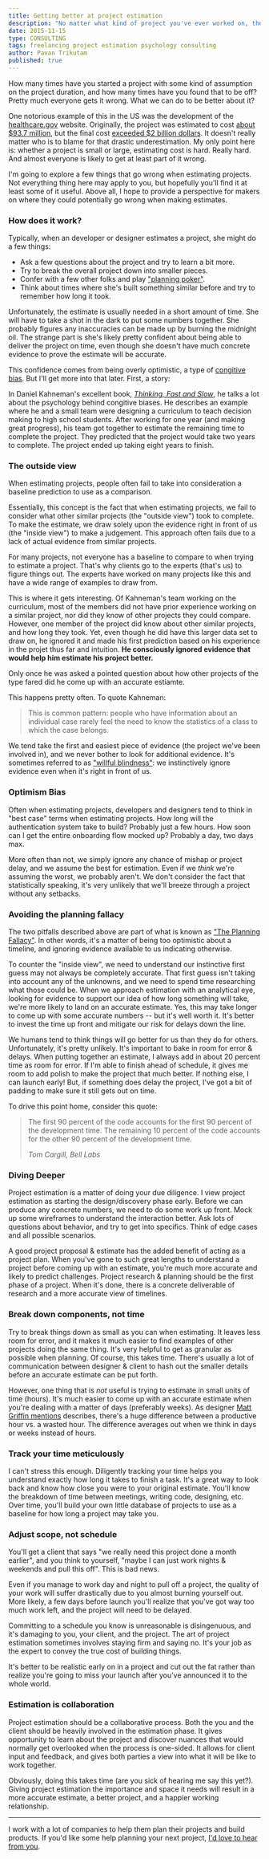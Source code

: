 ```yaml
---
title: Getting better at project estimation
description: "No matter what kind of project you've ever worked on, there's always one thing everyone wants to know before it starts: How long will this take?"
date: 2015-11-15
type: CONSULTING
tags: freelancing project estimation psychology consulting
author: Pavan Trikutam
published: true
---
```


How many times have you started a project with some kind of assumption on the project duration, and how many times have you found that to be off? Pretty much everyone gets it wrong. What we can do to be better about it?

One notorious example of this in the US was the development of the [healthcare.gov](https://www.healthcare.gov/) website. Originally, the project was estimated to cost [about $93.7 million][93_million], but the final cost [exceeded $2 billion dollars][2_billion]. It doesn't really matter who is to blame for that drastic underestimation. My only point here is: whether a project is small or large, estimating cost is hard. Really hard. And almost everyone is likely to get at least part of it wrong.

I'm going to explore a few things that go wrong when estimating projects. Not everything thing here may apply to you, but hopefully you'll find it at least some of it useful. Above all, I hope to provide a perspective for makers on where they could potentially go wrong when making estimates.

### How does it work?

Typically, when an developer or designer estimates a project, she might do a few things:

* Ask a few questions about the project and try to learn a bit more.
* Try to break the overall project down into smaller pieces.
* Confer with a few other folks and play ["planning poker"][planning_poker].
* Think about times where she's built something similar before and try to remember how long it took.

Unfortunately, the estimate is usually needed in a short amount of time. She will have to take a shot in the dark to put some numbers together. She probably figures any inaccuracies can be made up by burning the midnight oil. The strange part is she's likely pretty confident about being able to deliver the project on time, even though she doesn't have much concrete evidence to prove the estimate will be accurate.

This confidence comes from being overly optimistic, a type of [congitive bias][cognitive_bias]. But I'll get more into that later. First, a story:

In Daniel Kahneman's excellent book, *[Thinking, Fast and Slow][thinking_fast_slow]*, he talks a lot about the psychology behind congitive biases. He describes an example where he and a small team were designing a curriculum to teach decision making to high school students. After working for one year (and making great progress), his team got together to estimate the remaining time to complete the project. They predicted that the project would take two years to complete. The project ended up taking eight years to finish.

### The outside view

When estimating projects, people often fail to take into consideration a baseline prediction to use as a comparison.

Essentially, this concept is the fact that when estimating projects, we fail to consider what other similar projects (the "outside view") took to complete. To make the estimate, we draw solely upon the evidence right in front of us (the "inside view") to make a judgement. This approach often fails due to a lack of actual evidence from similar projects.

For many projects, not everyone has a baseline to compare to when trying to estimate a project. That's why clients go to the experts (that's us) to figure things out. The experts have worked on many projects like this and have a wide range of examples to draw from.

This is where it gets interesting. Of Kahneman's team working on the curriculum, most of the members did not have prior experience working on a similar project, nor did they know of other projects they could compare. However, one member of the project did know about other similar projects, and how long they took. Yet, even though he did have this larger data set to draw on, he ignored it and made his first prediction based on his experience in the projet thus far and intuition. **He consciously ignored evidence that would help him estimate his project better.**

Only once he was asked a pointed question about how other projects of the type fared did he come up with an accurate estiamte.

This happens pretty often. To quote Kahneman:

> This is common pattern: people who have information about an individual case rarely feel the need to know the statistics of a class to which the case belongs.

We tend take the first and easiest piece of evidence (the project we've been involved in), and we never bother to look for additional evidence. It's sometimes referred to as ["willful blindness"][willful_blindness]: we instinctively ignore evidence even when it's right in front of us.

### Optimism Bias

Often when estimating projects, developers and designers tend to think in "best case" terms when estimating projects. How long will the authentication system take to build? Probably just a few hours. How soon can I get the entire onboarding flow mocked up? Probably a day, two days max.

More often than not, we simply ignore any chance of mishap or project delay, and we assume the best for estimation. Even if we *think* we're assuming the worst, we probably aren't. We don't consider the fact that statistically speaking, it's very unlikely that we'll breeze through a project without any setbacks.

### Avoiding the planning fallacy

The two pitfalls described above are part of what is known as ["The Planning Fallacy"][planning_fallacy]. In other words, it's a matter of being too optimistic about a timeline, and ignoring evidence available to us indicating otherwise.

To counter the "inside view", we need to understand our instinctive first guess may not always be completely accurate. That first guess isn't taking into account any of the unknowns, and we need to spend time researching what those could be. When we approach estimation with an analytical eye, looking for evidence to support our idea of how long something will take, we're more likely to land on an accurate estimate. Yes, this may take longer to come up with some accurate numbers -- but it's well worth it. It's better to invest the time up front and mitigate our risk for delays down the line.

We humans tend to think things will go better for us than they do for others. Unfortunately, it's pretty unlikely. It's important to bake in room for error & delays. When putting together an estimate, I always add in about 20 percent time as room for error. If I'm able to finish ahead of schedule, it gives me room to add polish to make the project that much better. If nothing else, I can launch early! But, if something does delay the project, I've got a bit of padding to make sure it still gets out on time.

To drive this point home, consider this quote:

> The first 90 percent of the code accounts for the first 90 percent of the development time. The remaining 10 percent of the code accounts for the other 90 percent of the development time.
>
> <cite>Tom Cargill, Bell Labs</cite>

### Diving Deeper

Project estimation is a matter of doing your due diligence. I view project estimation as starting the design/discovery phase early. Before we can produce any concrete numbers, we need to do some work up front. Mock up some wireframes to understand the interaction better. Ask lots of questions about behavior, and try to get into specifics. Think of edge cases and all possible scenarios.

A good project proposal & estimate has the added benefit of acting as a project plan.  When you've gone to such great lengths to understand a project before coming up with an estimate, you're much more accurate and likely to predict challenges. Project research & planning should be the first phase of a project. When it's done, there is a concrete deliverable of research and a more accurate view of timelines.

### Break down components, not time

Try to break things down as small as you can when estimating. It leaves less room for error, and it makes it much easier to find examples of other projects doing the same thing. It's very helpful to get as granular as possible when planning. Of course, this takes time. There's usually a lot of communication between designer & client to hash out the smaller details before an accurate estimate can be put forth.

However, one thing that is *not* useful is trying to estimate in small units of time (hours). It's much easier to come up with an accurate estimate when you're dealing with a matter of days (preferably weeks). As designer [Matt Griffin mentions][matt_griffin] describes, there's a huge difference between a productive hour vs. a wasted hour. The difference averages out when we think in days or weeks instead of hours.

### Track your time meticulously

I can't stress this enough. Diligently tracking your time helps you understand exactly how long it takes to finish a task. It's a great way to look back and know how close you were to your original estimate. You'll know the breakdown of time between meetings, writing code, designing, etc. Over time, you'll build your own little database of projects to use as a baseline for how long a project may take you.

### Adjust scope, not schedule

<!-- Sometimes an inaccurrate estimate can come from simply wanting to land the job. Sometimes it comes from pressure from your boss, or another stakeholder in the project. Sometimes it's intentional, sometimes it's not.
 -->
You'll get a client that says "we really need this project done a month earlier", and you think to yourself, "maybe I can just work nights & weekends and pull this off". This is bad news.

Even if you manage to work day and night to pull off a project, the quality of your work will suffer drastically due to you almost burning yourself out. More likely, a few days before launch you'll realize that you've got way too much work left, and the project will need to be delayed.

Committing to a schedule you know is unreasonable is disingenuous, and it's damaging to you, your client, and the project. The art of project estimation sometimes involves staying firm and saying no. It's your job as the expert to convey the true cost of building things.

It's better to be realistic early on in a project and cut out the fat rather than realize you're going to miss your launch after you've announced it to the whole world.

### Estimation is collaboration

Project estimation should be a collaborative process. Both the you and the client should be heavily involved in the estimation phase. It gives opportunity to learn about the project and discover nuances that would normally get overlooked when the process is one-sided. It allows for client input and feedback, and gives both parties a view into what it will be like to work together.

Obviously, doing this takes time (are you sick of hearing me say this yet?). Giving project estimation the importance and space it needs will result in a more accurate estimate, a better project, and a happier working relationship.


<hr>

I work with a lot of companies to help them plan their projects and build products. If you'd like some help planning your next project, [I'd love to hear from you](mailto:hello@graybike.co).

[93_million]: http://uk.reuters.com/article/2013/10/17/uk-usa-healthcare-technology-insight-idUKBRE99G06120131017
[2_billion]: http://www.bloomberg.com/news/articles/2014-09-24/obamacare-website-costs-exceed-2-billion-study-finds
[planning_poker]: https://en.wikipedia.org/wiki/Planning_poker
[cognitive_bias]: https://en.wikipedia.org/wiki/Optimism_bias
[planning_fallacy]: https://en.wikipedia.org/wiki/Planning_fallacy
[thinking_fast_slow]: http://www.amazon.com/gp/product/0374533555
[willful_blindness]: https://www.brainpickings.org/2014/08/27/willful-blindness-margaret-heffernan/
[matt_griffin]: http://alistapart.com/column/creating-accurate-estimates